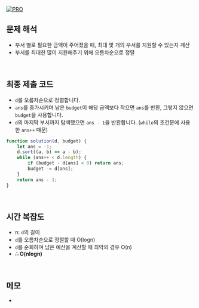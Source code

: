 [![PRO]][Link]

## 문제 해석

-   부서 별로 필요한 금액이 주어졌을 때, 최대 몇 개의 부서를 지원할 수 있는지 계산
-   부서를 최대한 많이 지원해주기 위해 오름차순으로 정렬

<br>

## 최종 제출 코드

-   `d`를 오름차순으로 정렬합니다.
-   `ans`를 증가시키며 남은 `budget`이 해당 금액보다 작으면 `ans`를 반환, 그렇지 않으면 `budget`을 사용합니다.
-   `d`의 마지막 부서까지 탐색했으면 `ans - 1`을 반환합니다. (`while`의 조건문에 사용한 `ans++` 때문)

```js
function solution(d, budget) {
    let ans = -1;
    d.sort((a, b) => a - b);
    while (ans++ < d.length) {
        if (budget - d[ans] < 0) return ans;
        budget -= d[ans];
    }
    return ans - 1;
}
```

<br>

## 시간 복잡도

-   n: `d`의 길이
-   `d`를 오름차순으로 정렬할 때 O(logn)
-   `d`를 순회하며 남은 예산을 계산할 때 최악의 경우 O(n)
-   **∴ O(nlogn)**

<br>

## 메모

-

<!---------------------------------------------------------------------------->

[PRO]: https://github.com/GoSSaChin/algorithm-js/assets/107768516/67c43b52-bc3f-4571-a249-5519021afbb0
[Link]: https://school.programmers.co.kr/learn/courses/30/lessons/12982
